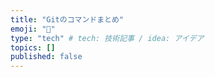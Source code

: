 ```yaml
---
title: "Gitのコマンドまとめ"
emoji: "🐙"
type: "tech" # tech: 技術記事 / idea: アイデア
topics: []
published: false
---
```

